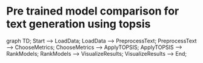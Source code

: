 # Pre trained model comparison for text generation using topsis
graph TD;
  Start --> LoadData;
  LoadData --> PreprocessText;
  PreprocessText --> ChooseMetrics;
  ChooseMetrics --> ApplyTOPSIS;
  ApplyTOPSIS --> RankModels;
  RankModels --> VisualizeResults;
  VisualizeResults --> End;

